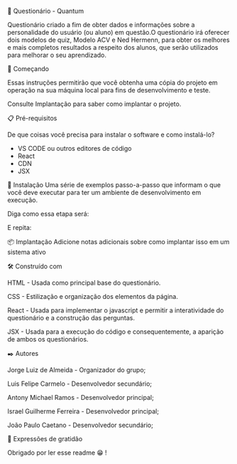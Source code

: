 📱 Questionário - Quantum 

Questionário criado a fim de obter dados e informações sobre a personalidade do usuário (ou aluno) em questão.O questionário irá oferecer dois modelos de quiz, Modelo ACV e Ned Hermenn, para obter os melhores e mais completos resultados a respeito dos alunos, que serão utilizados para melhorar o seu aprendizado.

🚀 Começando

Essas instruções permitirão que você obtenha uma cópia do projeto em operação na sua máquina local para fins de desenvolvimento e teste.

Consulte Implantação para saber como implantar o projeto.

📋 Pré-requisitos

De que coisas você precisa para instalar o software e como instalá-lo?

 - VS CODE ou outros editores de código 
 - React 
 - CDN 
 - JSX 

🔧 Instalação
Uma série de exemplos passo-a-passo que informam o que você deve executar para ter um ambiente de desenvolvimento em execução.

Diga como essa etapa será:


E repita:



📦 Implantação
Adicione notas adicionais sobre como implantar isso em um sistema ativo

🛠️ Construído com

HTML - Usada como principal base do questionário.

CSS - Estilização e organização dos elementos da página.

React - Usada para implementar o javascript e permitir a interatividade do questionário e a construção das perguntas.

JSX - Usada para a execução do código e consequentemente, a aparição de ambos os questionários.

✒️ Autores


Jorge Luiz de Almeida - Organizador do grupo;

Luis Felipe Carmelo - Desenvolvedor secundário;
 
Antony Michael Ramos - Desenvolvedor principal;
 
Israel Guilherme Ferreira - Desenvolvedor principal;
 
João Paulo Caetano - Desenvolvedor secundário;

 
🎁 Expressões de gratidão

Obrigado por ler esse readme 😁 ! 
